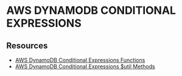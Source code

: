 # AWS DYNAMODB CONDITIONAL EXPRESSIONS

## Resources

- [AWS DynamoDB Conditional Expressions Functions](https://docs.aws.amazon.com/amazondynamodb/latest/developerguide/Expressions.OperatorsAndFunctions.html)
- [AWS DynamoDB Conditional Expressions $util Methods](https://docs.aws.amazon.com/appsync/latest/devguide/resolver-util-reference.html)
